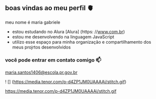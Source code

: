 ## boas vindas ao meu perfil 🫀

meu nome é maria gabriele

- estou estudando no Alura [Alura] (https: //www.com.br)
- estou me desenvolvendo na linguagem JavaScript
- utilizo esse espaço para minha organização e compartilhamento dos meus projrtos desenvolvidos

### você pode entrar em contato comigo 📫

maria.santos1406@escola.pr.gov.br 


! [] (https://media.tenor.com/p-d4ZP1JM0UAAAAi/stitch.gif)

https://media.tenor.com/p-d4ZP1JM0UAAAAi/stitch.gif

